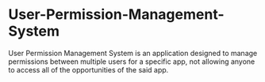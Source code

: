 # User-Permission-Management-System
User Permission Management System is an application designed to manage permissions between multiple users for a specific app, not allowing anyone to access all of the opportunities of the said app.
